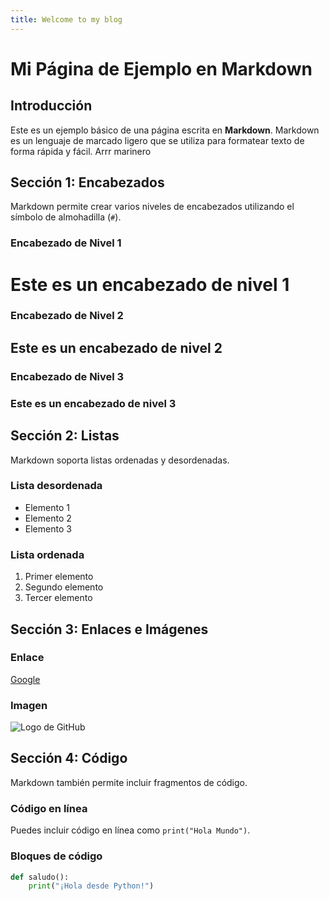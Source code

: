 ```yaml
---
title: Welcome to my blog
---
```


# Mi Página de Ejemplo en Markdown

## Introducción

Este es un ejemplo básico de una página escrita en **Markdown**. Markdown es un lenguaje de marcado ligero que se utiliza para formatear texto de forma rápida y fácil.
Arrr marinero

## Sección 1: Encabezados

Markdown permite crear varios niveles de encabezados utilizando el símbolo de almohadilla (`#`).

### Encabezado de Nivel 1

# Este es un encabezado de nivel 1

### Encabezado de Nivel 2

## Este es un encabezado de nivel 2

### Encabezado de Nivel 3

### Este es un encabezado de nivel 3

## Sección 2: Listas

Markdown soporta listas ordenadas y desordenadas.

### Lista desordenada

- Elemento 1
- Elemento 2
- Elemento 3

### Lista ordenada

1. Primer elemento
2. Segundo elemento
3. Tercer elemento

## Sección 3: Enlaces e Imágenes

### Enlace

[Google](https://www.google.com)

### Imagen

![Logo de GitHub](https://github.githubassets.com/images/modules/logos_page/GitHub-Mark.png)

## Sección 4: Código

Markdown también permite incluir fragmentos de código.

### Código en línea

Puedes incluir código en línea como `print("Hola Mundo")`.

### Bloques de código

```python
def saludo():
    print("¡Hola desde Python!")
